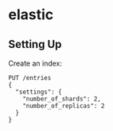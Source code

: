 # elastic

## Setting Up
Create an index:
```
PUT /entries 
{
  "settings": {
    "number_of_shards": 2,
    "number_of_replicas": 2 
  }
}
```